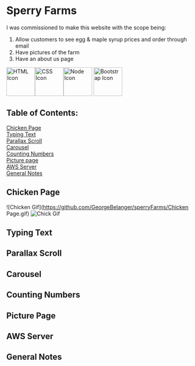 # Sperry Farms
  
I was commissioned to make this website with the scope being:

  1. Allow customers to see egg & maple syrup prices and order through email
  2. Have pictures of the farm
  3. Have an about us page
  
<img src="https://cdn.svgporn.com/logos/html-5.svg" 
alt="HTML Icon" width="75" height="75"/><img src="https://cdn.svgporn.com/logos/css-3.svg" 
alt="CSS Icon" width="75" height="75"/><img src="https://cdn.svgporn.com/logos/nodejs-icon.svg" 
alt="Node Icon" width="75" height="75"/>   <img src="https://cdn.svgporn.com/logos/bootstrap.svg" 
alt="Bootstrap Icon" width="75" height="75"/>

## Table of Contents:  

[Chicken Page](https://github.com/GeorgeBelanger/sperryFarms#chicken-page)<br/>
[Typing Text](https://github.com/GeorgeBelanger/sperryFarms#typing-text)<br/>
[Parallax Scroll](https://github.com/GeorgeBelanger/sperryFarms#parallax-scroll)<br/>
[Carousel](https://github.com/GeorgeBelanger/sperryFarms#carousel) <br/>
[Counting Numbers](https://github.com/GeorgeBelanger/sperryFarms#counting-numbers)<br/>
[Picture page](https://github.com/GeorgeBelanger/sperryFarms#picture-page)<br/>
[AWS Server](https://github.com/GeorgeBelanger/sperryFarms#AWS-server)<br/>
[General Notes](https://github.com/GeorgeBelanger/sperryFarms#general-notes)<br/>


## Chicken Page

![Chicken Gif](https://github.com/GeorgeBelanger/sperryFarms/Chicken Page.gif)
![Chick Gif](https://github.com/GeorgeBelanger/sperryFarms/blob/master/Chicken.gif)


## Typing Text

## Parallax Scroll

## Carousel

## Counting Numbers

## Picture Page

## AWS Server

## General Notes



  
